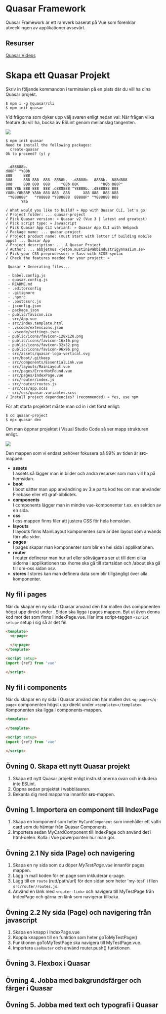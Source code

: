 # Quasar Framework

Quasar Framework är ett ramverk baserat på Vue som förenklar utvecklingen av applikationer avsevärt.

## Resurser
<a href="https://quasarcast.com">Quasar Videos</a>

# Skapa ett Quasar Projekt

Skriv in följande kommandon i terminalen på en plats där du vill ha dina Quasar projekt.
```
$ npm i -g @quasar/cli
$ npm init quasar
```

Vid frågorna som dyker upp välj svaren enligt nedan val:
När frågan vilka feature du vill ha, bocka av ESLint genom mellanslag tangenten.

<img src="./images/eslint.png">

```
$ npm init quasar
Need to install the following packages:
  create-quasar
Ok to proceed? (y) y


 .d88888b.
d88P" "Y88b
888     888
888     888 888  888  8888b.  .d8888b   8888b.  888d888
888     888 888  888     "88b 88K          "88b 888P"
888 Y8b 888 888  888 .d888888 "Y8888b. .d888888 888
Y88b.Y8b88P Y88b 888 888  888      X88 888  888 888
 "Y888888"   "Y88888 "Y888888  88888P' "Y888888 888
       Y8b

√ What would you like to build? » App with Quasar CLI, let's go!
√ Project folder: ... quasar-project
√ Pick Quasar version: » Quasar v2 (Vue 3 | latest and greatest)
√ Pick script type: » Javascript
√ Pick Quasar App CLI variant: » Quasar App CLI with Webpack
√ Package name: ... quasar-project
√ Project product name: (must start with letter if building mobile apps) ... Quasar App
√ Project description: ... A Quasar Project
√ Author: ... abbjetmus <jeton.mustini@abbindustrigymnasium.se>
√ Pick your CSS preprocessor: » Sass with SCSS syntax
√ Check the features needed for your project: »

 Quasar • Generating files...

 - babel.config.js
 - quasar.config.js
 - README.md
 - .editorconfig
 - .gitignore
 - .npmrc
 - .postcssrc.js
 - jsconfig.json
 - package.json
 - public/favicon.ico
 - src/App.vue
 - src/index.template.html
 - .vscode/extensions.json
 - .vscode/settings.json
 - public/icons/favicon-128x128.png
 - public/icons/favicon-16x16.png
 - public/icons/favicon-32x32.png
 - public/icons/favicon-96x96.png
 - src/assets/quasar-logo-vertical.svg
 - src/boot/.gitkeep
 - src/components/EssentialLink.vue
 - src/layouts/MainLayout.vue
 - src/pages/ErrorNotFound.vue
 - src/pages/IndexPage.vue
 - src/router/index.js
 - src/router/routes.js
 - src/css/app.scss
 - src/css/quasar.variables.scss
√ Install project dependencies? (recommended) » Yes, use npm
```

För att starta projektet måste man cd in i det först enligt:

```
$ cd quasar-project
$ npx quasar dev
```

Om man öppnar projektet i Visual Studio Code så ser mapp strukturen enligt.

<img src="./images/folder-structure.png"></a>

Den mappen som vi endast behöver fokusera på 99% av tiden är **src**-mappen.

* **assets**  
I assets så lägger man in bilder och andra resurser som man vill ha på hemsidan.
* **boot**  
I boot sätter man upp användning av 3:e parts kod tex om man använder Firebase eller ett graf-bibliotek.
* **components**  
I components lägger man in mindre vue-komponenter t.ex. en sektion av en sida.
* **css**  
I css mappen finns filer att justera CSS för hela hemsidan.
* **layouts**  
I layouts finns MainLayout komponenten som är den layout som används förr alla sidor.
* **pages**  
I pages skapar man komponenter som blir en hel sida i applikationen.
* **router**  
I router definerar man hur url eller sökvägarna ser ut till dem olika sidorna i applikationen tex /home ska gå till startsidan och /about ska gå till om-oss sidan osv.
* **stores**
I stores kan man definera data som blir tillgängligt över alla komponenter.

## Ny fil i pages
När du skapar en ny sida i Quasar använd den här mallen dvs <q-page></q-page> componenten högst upp direkt under <template></template>.
Sidan ska ligga i pages mappen. Byt ut även denna kod mot det som finns i IndexPage.vue.
Har inte script-taggen `<script setup>` setup i sig så är det fel.

```html
<template>
  <q-page>

  </q-page>
</template>

<script setup>
import {ref} from 'vue'

</script>
```

## Ny fil i components
När du skapar en ny sida i Quasar använd den här mallen dvs `<q-page></q-page>` componenten högst upp direkt under `<template></template>`.
Komponenten ska ligga i components-mappen.

```html
<template>
 
</template>

<script setup>
import {ref} from 'vue'

</script>
```

## Övning 0. Skapa ett nytt Quasar projekt
1. Skapa ett nytt Quasar projekt enligt instruktionerna ovan och inkludera inte ESLint.
2. Öppna sedan projektet i webbläsaren.
3. Bekanta dig med mapparna innanför **src**-mappen.

## Övning 1. Importera en component till IndexPage
1. Skapa en komponent som heter `MyCardComponent` som innehåller ett valfri card som du hämtar från Quasar Components.
2. Importera sedan MyCardComponent till IndexPage och använd det i html-delen. Kolla i Vue powerpointen hur man gör.

## Övning 2.1 Ny sida (Page) och navigering
1. Skapa en ny sida som du döper *MyTestPage.vue* innanför pages mappen.
2. Lägg in mall koden för en page som inkluderar q-page.
3. Lägg till en `route` (rutt/path/url) för den sidan som heter 'my-test' i filen `src/router/routes.js`.
4. Använd en länk med `<router-link>` och navigera till MyTestPage från IndexPage och gärna en länk som navigerar tillbaka.

## Övning 2.2 Ny sida (Page) och navigering från javascript
1. Skapa en knapp i IndexPage.vue
2. Koppla knappen till en funktion som heter goToMyTestPage()
3. Funktionen goToMyTestPage ska navigera till MyTestPage.vue. 
4. Importera `useRouter` och använd router.push() funktionen.

## Övning 3. Flexbox i Quasar

## Övning 4. Jobba med bakgrundsfärger och färger i Quasar

## Övning 5. Jobba med text och typografi i Quasar